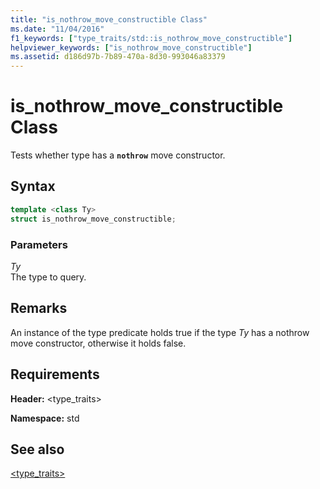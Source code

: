 ```yaml
---
title: "is_nothrow_move_constructible Class"
ms.date: "11/04/2016"
f1_keywords: ["type_traits/std::is_nothrow_move_constructible"]
helpviewer_keywords: ["is_nothrow_move_constructible"]
ms.assetid: d186d97b-7b89-470a-8d30-993046a83379
---
```

# is_nothrow_move_constructible Class

Tests whether type has a **`nothrow`** move constructor.

## Syntax

```cpp
template <class Ty>
struct is_nothrow_move_constructible;
```

### Parameters

*Ty*\
The type to query.

## Remarks

An instance of the type predicate holds true if the type *Ty* has a nothrow move constructor, otherwise it holds false.

## Requirements

**Header:** \<type_traits>

**Namespace:** std

## See also

[<type_traits>](../standard-library/type-traits.md)
